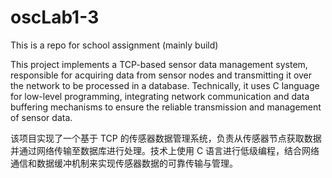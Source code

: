 # oscLab1-3

This is a repo for school assignment (mainly build)

This project implements a TCP-based sensor data management system, responsible for acquiring data from sensor nodes and transmitting it over the network to be processed in a database. Technically, it uses C language for low-level programming, integrating network communication and data buffering mechanisms to ensure the reliable transmission and management of sensor data.

该项目实现了一个基于 TCP 的传感器数据管理系统，负责从传感器节点获取数据并通过网络传输至数据库进行处理。技术上使用 C 语言进行低级编程，结合网络通信和数据缓冲机制来实现传感器数据的可靠传输与管理。
